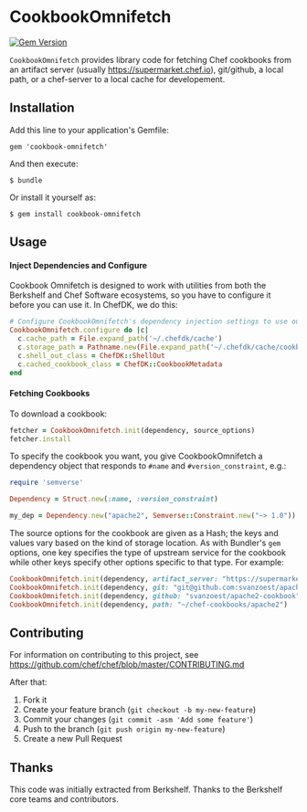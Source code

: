 # CookbookOmnifetch
[![Gem Version](https://badge.fury.io/rb/cookbook-omnifetch.svg)](https://badge.fury.io/rb/cookbook-omnifetch)

`CookbookOmnifetch` provides library code for fetching Chef cookbooks
from an artifact server (usually https://supermarket.chef.io),
git/github, a local path, or a chef-server to a local cache for
developement.

## Installation

Add this line to your application's Gemfile:

    gem 'cookbook-omnifetch'

And then execute:

    $ bundle

Or install it yourself as:

    $ gem install cookbook-omnifetch

## Usage

#### Inject Dependencies and Configure

Cookbook Omnifetch is designed to work with utilities from both the
Berkshelf and Chef Software ecosystems, so you have to configure it
before you can use it. In ChefDK, we do this:

```ruby
# Configure CookbookOmnifetch's dependency injection settings to use our classes and config.
CookbookOmnifetch.configure do |c|
  c.cache_path = File.expand_path('~/.chefdk/cache')
  c.storage_path = Pathname.new(File.expand_path('~/.chefdk/cache/cookbooks'))
  c.shell_out_class = ChefDK::ShellOut
  c.cached_cookbook_class = ChefDK::CookbookMetadata
end
```

#### Fetching Cookbooks

To download a cookbook:

```ruby
fetcher = CookbookOmnifetch.init(dependency, source_options)
fetcher.install
```

To specify the cookbook you want, you give CookbookOmnifetch a
dependency object that responds to `#name` and `#version_constraint`,
e.g.:

```ruby
require 'semverse'

Dependency = Struct.new(:name, :version_constraint)

my_dep = Dependency.new("apache2", Semverse::Constraint.new("~> 1.0"))
```

The source options for the cookbook are given as a Hash; the keys and
values vary based on the kind of storage location. As with Bundler's
`gem` options, one key specifies the type of upstream service for the
cookbook while other keys specify other options specific to that type.
For example:

```ruby
CookbookOmnifetch.init(dependency, artifact_server: "https://supermarket.chef.io/api/v1/cookbooks/apache2/versions/3.0.1/download")
CookbookOmnifetch.init(dependency, git: "git@github.com:svanzoest/apache2-cookbook.git", tag: "v3.0.1")
CookbookOmnifetch.init(dependency, github: "svanzoest/apache2-cookbook", tag: "v3.0.1")
CookbookOmnifetch.init(dependency, path: "~/chef-cookbooks/apache2")
```

## Contributing

For information on contributing to this project, see https://github.com/chef/chef/blob/master/CONTRIBUTING.md

After that:

1. Fork it
2. Create your feature branch (`git checkout -b my-new-feature`)
3. Commit your changes (`git commit -asm 'Add some feature'`)
4. Push to the branch (`git push origin my-new-feature`)
5. Create a new Pull Request

## Thanks

This code was initially extracted from Berkshelf. Thanks to the
Berkshelf core teams and contributors.
